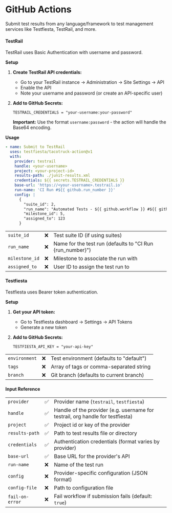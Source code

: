 # GitHub Actions

Submit test results from any language/framework to test management services like Testfiesta, TestRail, and more.

#### **TestRail**

TestRail uses Basic Authentication with username and password.

**Setup**

1. **Create TestRail API credentials:**
   * Go to your TestRail instance → Administration → Site Settings → API
   * Enable the API
   * Note your username and password (or create an API-specific user)
2.  **Add to GitHub Secrets:**

    ```markup
    TESTRAIL_CREDENTIALS = "your-username:your-password"
    ```

    **Important:** Use the format `username:password` - the action will handle the Base64 encoding.

**Usage**

```yaml
- name: Submit to TestRail
  uses: testfiesta/tacotruck-action@v1
  with:
    provider: testrail
    handle: <your-username>
    project: <your-project-id>
    results-path: ./junit-results.xml
    credentials: ${{ secrets.TESTRAIL_CREDENTIALS }}
    base-url: 'https://<your-username>.testrail.io'
    run-name: 'CI Run #${{ github.run_number }}'
    config: |
      {
        "suite_id": 2,
        "run_name": "Automated Tests - ${{ github.workflow }} #${{ github.run_number }}",
        "milestone_id": 5,
        "assigned_to": 123
      }
```

|                |   |                                                            |
| -------------- | - | ---------------------------------------------------------- |
| `suite_id`     | ❌ | Test suite ID (if using suites)                            |
| `run_name`     | ❌ | Name for the test run (defaults to "CI Run {run\_number}") |
| `milestone_id` | ❌ | Milestone to associate the run with                        |
| `assigned_to`  | ❌ | User ID to assign the test run to                          |

#### **Testfiesta**

Testfiesta uses Bearer token authentication.

**Setup**

1. **Get your API token:**
   * Go to Testfiesta dashboard → Settings → API Tokens
   * Generate a new token
2.  **Add to GitHub Secrets:**

    ```
    TESTFIESTA_API_KEY = "your-api-key"
    ```

|               |   |                                          |
| ------------- | - | ---------------------------------------- |
| `environment` | ❌ | Test environment (defaults to "default") |
| `tags`        | ❌ | Array of tags or comma-separated string  |
| `branch`      | ❌ | Git branch (defaults to current branch)  |

#### Input Reference <a href="#input-reference" id="input-reference"></a>

|                 |   |                                                                                |
| --------------- | - | ------------------------------------------------------------------------------ |
| `provider`      | ✅ | Provider name (`testrail`, `testfiesta`)                                       |
| `handle`        | ✅ | Handle of the provider (e.g. username for testrail, org handle for testfiesta) |
| `project`       | ✅ | Project id or key of the provider                                              |
| `results-path`  | ✅ | Path to test results file or directory                                         |
| `credentials`   | ✅ | Authentication credentials (format varies by provider)                         |
| `base-url`      | ✅ | Base URL for the provider's API                                                |
| `run-name`      | ❌ | Name of the test run                                                           |
| `config`        | ❌ | Provider-specific configuration (JSON format)                                  |
| `config-file`   | ❌ | Path to configuration file                                                     |
| `fail-on-error` | ❌ | Fail workflow if submission fails (default: `true`)                            |
